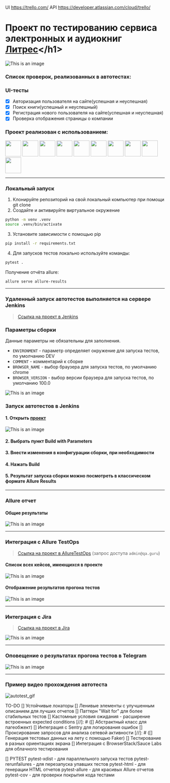 UI https://trello.com/
API https://developer.atlassian.com/cloud/trello/

# Проект по тестированию сервиса электронных и аудиокниг [Литрес](https://www.litres.ru")</h1>


![This is an image]([resources/images/ui/main_page_litres.png](https://www.google.com/url?sa=i&url=https%3A%2F%2Fmedium.com%2F%40sameerhussayn%2Fwhat-is-git-and-github-7ca22640d06f&psig=AOvVaw3rtGf-ZxW344HduJP8Cp1h&ust=1752522827992000&source=images&cd=vfe&opi=89978449&ved=0CBQQjRxqFwoTCOi1k7jOuo4DFQAAAAAdAAAAABAE))

<h3> Список проверок, реализованных в автотестах:</h3>

### UI-тесты

- [x] Авторизация пользователя на сайте(успешная и неуспешная)
- [x] Поиск книги(успешный и неуспешный)
- [x] Регистрация нового пользователя на сайте(успешная и неуспешная)
- [x] Проверка отображения страницы о компании

### Проект реализован с использованием:

<img src="resources/images/logo/python.svg" width="50"> <img src="resources/images/logo/pytest.png" width="50"> <img src="resources/images/logo/pycharm.png" width="50"> <img src="resources/images/logo/selene.png" width="50"> <img src="resources/images/logo/selenoid.png" width="50"> <img src="resources/images/logo/jenkins.png" width="50"> <img src="resources/images/logo/Allure.svg" width="50"> <img src="resources/images/logo/Allure_TO.svg" width="50"> <img src="resources/images/logo/telegram.svg" width="50"> <img src="resources/images/logo/jira.svg" width="50">

----

### Локальный запуск

1. Клонируйте репозиторий на свой локальный компьютер при помощи git clone
2. Создайте и активируйте виртуальное окружение

  ```bash
  python -m venv .venv
  source .venv/bin/activate
  ```

3. Установите зависимости с помощью pip

  ```bash
  pip install -r requirements.txt
  ```

4. Для запусков тестов локально используйте команды:

  ```bash
  pytest .
  ```

Получение отчёта allure:

```bash
allure serve allure-results
```

----

### Удаленный запуск автотестов выполняется на сервере Jenkins

> <a target="_blank" href="https://jenkins.autotests.cloud/job/litres-project/">Ссылка на проект в Jenkins</a>

### Параметры сборки
Данные параметры не обязательны для заполнения.

* `ENVIRONMENT` - параметр определяет окружение для запуска тестов, по умолчанию DEV
* `COMMENT` - комментарий к сборке
* `BROWSER_NAME` - выбор браузера для запуска тестов, по умолчанию chrome
* `BROWSER_VERSION` - выбор версии браузера для запуска тестов, по умолчанию 100.0

![This is an image](resources/images/ui/jenkins_run.PNG)

### Запуск автотестов в Jenkins

#### 1. Открыть <a target="_blank" href="https://jenkins.autotests.cloud/job/litres-project/">проект</a>

![This is an image](resources/images/ui/jenkins.PNG)

#### 2. Выбрать пункт **Build with Parameters**

#### 3. Внести изменения в конфигурации сборки, при необходимости

#### 4. Нажать **Build**

#### 5. Результат запуска сборки можно посмотреть в классическом формате Allure Results

----

### Allure отчет

#### Общие результаты

![This is an image](resources/images/ui/allure.PNG)

----

### Интеграция с Allure TestOps

> <a target="_blank" href="https://allure.autotests.cloud/project/4083/dashboards">Ссылка на проект в
> AllureTestOps</a> (запрос доступа `admin@qa.guru`)

#### Список всех кейсов, имеющихся в проекте

![This is an image](resources/images/ui/allure_testops.PNG)

#### Отображение результатов прогона тестов

![This is an image](resources/images/ui/testops.PNG)

----

### Интеграция с Jira

> <a target="_blank" href="https://jira.autotests.cloud/browse/HOMEWORK-1128">Ссылка на проект в Jira</a>

![This is an image](resources/images/ui/jira.png)

----

### Оповещение о результатах прогона тестов в Telegram

![This is an image](resources/images/ui/telegram.PNG)

----

### Пример видео прохождения автотеста

![autotest_gif](resources/images/ui/video.gif)

TO-DO
[] Устойчивые локаторы
[] Ленивые элементы с улучшенным описанием для лучших отчетов
[] Паттерн "Wait for" для более стабильных тестов
[] Кастомные условия ожидания - расширение встроенных expected conditions
[//]: # ([] Абстрактный класс для пагеобжект)
[] Интеграция с Sentry для логирования ошибок
[] Проксирование запросов для анализа сетевой активности
[//]: # ([] Генерация тестовых данных на лету с помощью Faker)
[] Тестирование в разных ориентациях экрана
[] Интеграция с BrowserStack/Sauce Labs для облачного тестирования

[] PYTEST
pytest-xdist - для параллельного запуска тестов
pytest-rerunfailures - для перезапуска упавших тестов
pytest-html - для генерации HTML отчетов
pytest-allure - для красивых Allure отчетов
pytest-cov - для проверки покрытия кода тестами
